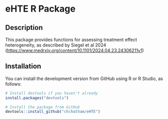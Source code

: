 # eHTE R Package

## Description

This package provides functions for assessing treatment effect heterogeneity, as described by Siegel et al 2024 (https://www.medrxiv.org/content/10.1101/2024.04.23.24306211v1) 

## Installation

You can install the development version from GitHub using R or R Studio, as follows:

```r
# Install devtools if you haven't already
install.packages("devtools")

# Install the package from GitHub
devtools::install_github("chchatham/eHTE")
